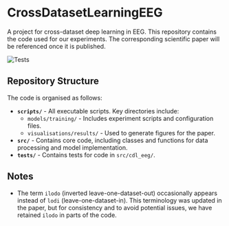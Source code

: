 # CrossDatasetLearningEEG

A project for cross-dataset deep learning in EEG. This repository contains the code used for our experiments. The corresponding scientific paper will be referenced once it is published.

![Tests](https://github.com/thomastveitstol/CrossDatasetLearningEEG/actions/workflows/tests.yml/badge.svg)

## Repository Structure
The code is organised as follows:
- **`scripts/`** - All executable scripts. Key directories include:
  - `models/training/` - Includes experiment scripts and configuration files.
  - `visualisations/results/` - Used to generate figures for the paper.
- **`src/`** - Contains core code, including classes and functions for data processing and model implementation.
- **`tests/`** - Contains tests for code in `src/cdl_eeg/`.

## Notes
- The term `ilodo` (inverted leave-one-dataset-out) occasionally appears instead of `lodi` (leave-one-dataset-in). This terminology was updated in the paper, but for consistency and to avoid potential issues, we have retained `ilodo` in parts of the code.
